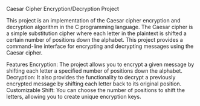 Caesar Cipher Encryption/Decryption Project

This project is an implementation of the Caesar cipher encryption and decryption algorithm in the C programming language. The Caesar cipher is a simple substitution cipher where each letter in the plaintext is shifted a certain number of positions down the alphabet. This project provides a command-line interface for encrypting and decrypting messages using the Caesar cipher.

Features Encryption: The project allows you to encrypt a given message by shifting each letter a specified number of positions down the alphabet. Decryption: It also provides the functionality to decrypt a previously encrypted message by shifting each letter back to its original position. Customizable Shift: You can choose the number of positions to shift the letters, allowing you to create unique encryption keys.
